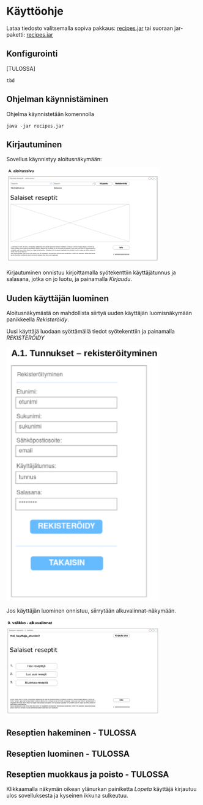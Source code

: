 # Käyttöohje

Lataa tiedosto
valitsemalla sopiva pakkaus: [recipes.jar](https://github.com/a-bzzzz/ot-harjoitustyo/releases)
tai suoraan jar-paketti: [recipes.jar](https://github.com/a-bzzzz/ot-harjoitustyo/releases/download/viikko5/recipes.jar)

## Konfigurointi

[TULOSSA]

```
tbd
```

## Ohjelman käynnistäminen

Ohjelma käynnistetään komennolla 

```
java -jar recipes.jar
```

## Kirjautuminen

Sovellus käynnistyy aloitusnäkymään:

<img src="https://github.com/a-bzzzz/ot-harjoitustyo/blob/master/dokumentaatio/kuvat/A_aloitussivu.png" width="400">

Kirjautuminen onnistuu kirjoittamalla syötekenttiin käyttäjätunnus ja salasana, jotka on jo luotu, ja painamalla _Kirjaudu_.

## Uuden käyttäjän luominen

Aloitusnäkymästä on mahdollista siirtyä uuden käyttäjän luomisnäkymään panikkeella _Rekisteröidy_.

Uusi käyttäjä luodaan syöttämällä tiedot syötekenttiin ja painamalla _REKISTERÖIDY_

<img src="https://github.com/a-bzzzz/ot-harjoitustyo/blob/master/dokumentaatio/kuvat/A1_rekisteroi.png" width="400">

Jos käyttäjän luominen onnistuu, siirrytään alkuvalinnat-näkymään.

<img src="https://github.com/a-bzzzz/ot-harjoitustyo/blob/master/dokumentaatio/kuvat/0_alkuvalinnat.png" width="400">

## Reseptien hakeminen - TULOSSA

## Reseptien luominen - TULOSSA

## Reseptien muokkaus ja poisto - TULOSSA



Klikkaamalla näkymän oikean ylänurkan painiketta _Lopeta_ käyttäjä kirjautuu ulos sovelluksesta ja kyseinen ikkuna sulkeutuu.
